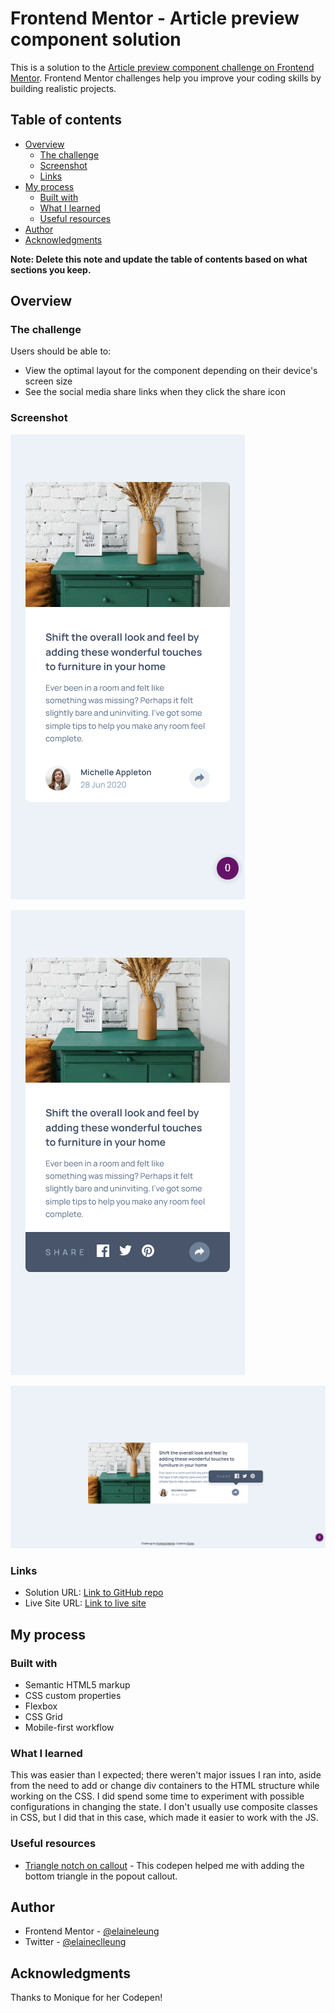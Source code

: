 # Frontend Mentor - Article preview component solution

This is a solution to the [Article preview component challenge on Frontend Mentor](https://www.frontendmentor.io/challenges/article-preview-component-dYBN_pYFT). Frontend Mentor challenges help you improve your coding skills by building realistic projects. 

## Table of contents

- [Overview](#overview)
  - [The challenge](#the-challenge)
  - [Screenshot](#screenshot)
  - [Links](#links)
- [My process](#my-process)
  - [Built with](#built-with)
  - [What I learned](#what-i-learned)
  - [Useful resources](#useful-resources)
- [Author](#author)
- [Acknowledgments](#acknowledgments)

**Note: Delete this note and update the table of contents based on what sections you keep.**

## Overview

### The challenge

Users should be able to:

- View the optimal layout for the component depending on their device's screen size
- See the social media share links when they click the share icon

### Screenshot

![Mobile view of solution](./design/mobile.png)

![Mobile view of solution (active state)](./design/mobile_active.png)

![Desktop view of solution](./design/desktop.png)

### Links

- Solution URL: [Link to GitHub repo](https://github.com/elaineleung/frontendmentor/tree/main/articlepreviewcomponent)
- Live Site URL: [Link to live site](https://elaineleung.github.io/frontendmentor/articlepreviewcomponent/)

## My process

### Built with

- Semantic HTML5 markup
- CSS custom properties
- Flexbox
- CSS Grid
- Mobile-first workflow

### What I learned

This was easier than I expected; there weren't major issues I ran into, aside from the need to add or change div containers to the HTML structure while working on the CSS. I did spend some time to experiment with possible configurations in changing the state. I don't usually use composite classes in CSS, but I did that in this case, which made it easier to work with the JS.

### Useful resources

- [Triangle notch on callout](https://codepen.io/moniqueward/pen/yNGQBz) - This codepen helped me with adding the bottom triangle in the popout callout.

## Author

- Frontend Mentor - [@elaineleung](https://www.frontendmentor.io/profile/elaineleung)
- Twitter - [@elaineclleung](https://twitter.com/elaineclleung)


## Acknowledgments

Thanks to Monique for her Codepen!
